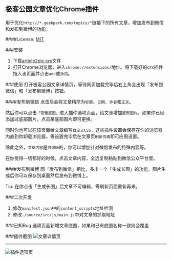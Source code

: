 极客公园文章优化Chrome插件
-----------
用于优化`http://*.geekpark.com/topics/*`链接下的所有文章，增加发布到微信和发布到微博的功能。

####License: [MIT](http://choosealicense.com/licenses/mit/)

###安装
1. 下载[article2pic.crx](https://raw.githubusercontent.com/liyaodong/article2pic/master/article2pic.crx)文件
2. 打开Chrome浏览器，进入`chrome://extensions/`地址。将下载好的crx插件拖入该页面并点击`add`或`添加`。

###使用
打开极客公园文章详情页，等待网页加载完毕后右上角会出现「发布到微信」和「发布到微博」按钮。

####发布到微信
点击后会将文章精简为`标题`、`日期`、`作者`和`正文`。

然后你可以点击`「管理底图」`进入插件选项页面，给文章增加`底部图片`。如果你已经添加过底部图片，点击某底部图片即可更换。

同时你也可以在该页面给文章编写`自定义CSS`，这些插件设置会保存在你的浏览器内直到你卸载浏览器。等设置完毕后在文章页`刷新页面`即可应用设置。

除此之外，`文章内容`是`可编辑`的，你可以增加针对微信发布的特殊内容等。

在你觉得一切都好的时候，点击文章内容，全选复制粘贴到微信公众平台里。

####发布到微博
同「发布到微信」相比，多出一个「生成长图」的功能，图片生成后你可以保存到桌面然后发布到微博上。

Tip: 在你点击「生成长图」后文章不可编辑，需刷新页面重新再来。

###二次开发
1. 修改`manifest.json`中的`content_scripts`地址检测
2. 修改`./source/src/js/main.js`中对文章的抓取地址

###已知Bug
选项页面新增文章底图，如果和已有底图名称一致则会覆盖

###插件截图
![文章详情页](https://raw.githubusercontent.com/liyaodong/article2pic/master/screenshort/home.jpg)
***
![插件选项页](https://raw.githubusercontent.com/liyaodong/article2pic/master/screenshort/option.jpg)
